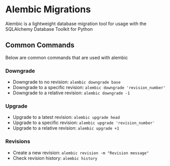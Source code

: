 # Alembic Migrations
Alembic is a lightweight database migration tool for usage with the 
SQLAlchemy Database Toolkit for Python

## Common Commands
Below are common commands that are used with alembic

### Downgrade

* Downgrade to no revision: `alembic downgrade base`
* Downgrade to a specific revision: `alembic downgrade 'revision_number'`
* Downgrade to a relative revision: `alembic downgrade -1`

### Upgrade

* Upgrade to a latest revision: `alembic upgrade head`
* Upgrade to a specific revision: `alembic upgrade 'revision_number'`
* Upgrade to a relative revision: `alembic upgrade +1`

### Revisions

* Create a new revision: `alembic revision -m "Revision message"`
* Check revision history: `alembic history`